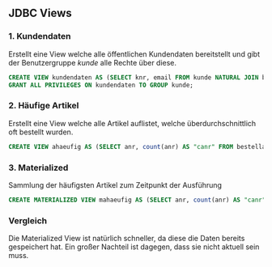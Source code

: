 ## JDBC Views

### 1. Kundendaten
Erstellt eine View welche alle öffentlichen Kundendaten bereitstellt und gibt der Benutzergruppe *kunde* alle Rechte über diese.
```sql
CREATE VIEW kundendaten AS (SELECT knr, email FROM kunde NATURAL JOIN bestellung);
GRANT ALL PRIVILEGES ON kundendaten TO GROUP kunde;
```

### 2. Häufige Artikel
Erstellt eine View welche alle Artikel auflistet, welche überdurchschnittlich oft bestellt wurden.
```sql
CREATE VIEW ahaeufig AS (SELECT anr, count(anr) AS "canr" FROM bestellartikel GROUP BY(anr) HAVING (count(anr) > avg("canr")));
```

### 3. Materialized
Sammlung der häufigsten Artikel zum Zeitpunkt der Ausführung
```sql
CREATE MATERIALIZED VIEW mahaeufig AS (SELECT anr, count(anr) AS "canr" FROM bestellartikel GROUP BY(anr) HAVING (count(anr) > avg("canr")));
```

### Vergleich
Die Materialized View ist natürlich schneller, da diese die Daten bereits gespeichert hat.
Ein großer Nachteil ist dagegen, dass sie nicht aktuell sein muss.
